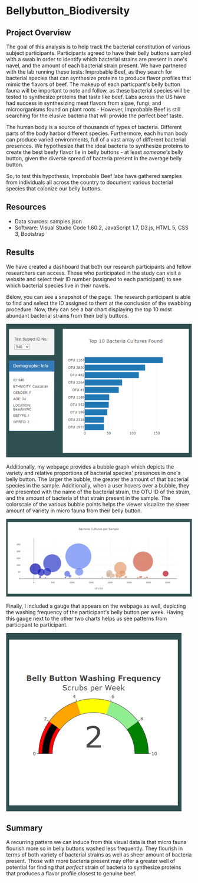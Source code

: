 # Bellybutton_Biodiversity

## Project Overview
The goal of this analysis is to help track the bacterial constitution of various subject participants. Participants agreed to have their belly buttons sampled with a swab in order to identify which bacterial strains are present in one's navel, and the amount of each bacterial strain present. We have partnered with the lab running these tests: Improbable Beef, as they search for bacterial species that can synthesize proteins to produce flavor profiles that mimic the flavors of beef. The makeup of each particpant's belly button fauna will be important to note and follow, as these bacterial species will be tested to synthesize proteins that taste like beef. Labs across the US have had success in synthesizing meat flavors from algae, fungi, and microorganisms found on plant roots - However, Improbable Beef is still searching for the elusive bacteria that will provide the perfect beef taste.

The human body is a source of thousands of types of bacteria. Different parts of the body harbor different species. Furthermore, each human body can produce varied environments, full of a vast array of different bacterial presences. We hypothesize that the ideal bacteria to synthesize proteins to create the best beefy flavor lie in belly buttons - at least *someone's* belly button, given the diverse spread of bacteria present in the average belly button.

So, to test this hypothesis, Improbable Beef labs have gathered samples from individuals all across the country to document various bacterial species that colonize our belly buttons.

## Resources
- Data sources: samples.json
- Software: Visual Studio Code 1.60.2, JavaScript 1.7, D3.js, HTML 5, CSS 3, Bootstrap

## Results
We have created a dashboard that both our research participants and fellow researchers can access. Those who participated in the study can visit a website and select their ID number (assigned to each participant) to see which bacterial species live in their navels.

Below, you can see a snapshot of the page. The research participant is able to find and select the ID assigned to them at the conclusion of the swabbing procedure. Now, they can see a bar chart displaying the top 10 most abundant bacterial strains from their belly buttons.

![ID Dropdown and Bar Chart](Resources/Top10_Bacterial_Presences.png)

Additionally, my webpage provides a bubble graph which depicts the variety and relative proportions of bacterial species' presences in one's belly button. The larger the bubble, the greater the amount of that bacterial species in the sample. Additionally, when a user hovers over a bubble, they are presented with the name of the bacterial strain, the OTU ID of the strain, and the amount of bacteria of that strain present in the sample. The colorscale of the various bubble points helps the viewer visualize the sheer amount of variety in micro fauna from their belly button. 

![Bubble Chart](Resources/BacteriaCulturesPerSample.png)

Finally, I included a gauge that appears on the webpage as well, depicting the washing frequency of the participant's belly button per week. Having this gauge next to the other two charts helps us see patterns from participant to participant. 

![Gauge](Resources/Wash_Frequency_Gauge.png)

## Summary
A recurring pattern we can induce from this visual data is that micro fauna flourish more so in belly buttons washed less frequently. They flourish in terms of both variety of bacterial strains as well as sheer amount of bacteria present. Those with more bacteria present may offer a greater well of potential for finding that *perfect* strain of bacteria to synthesize proteins that produces a flavor profile closest to genuine beef.